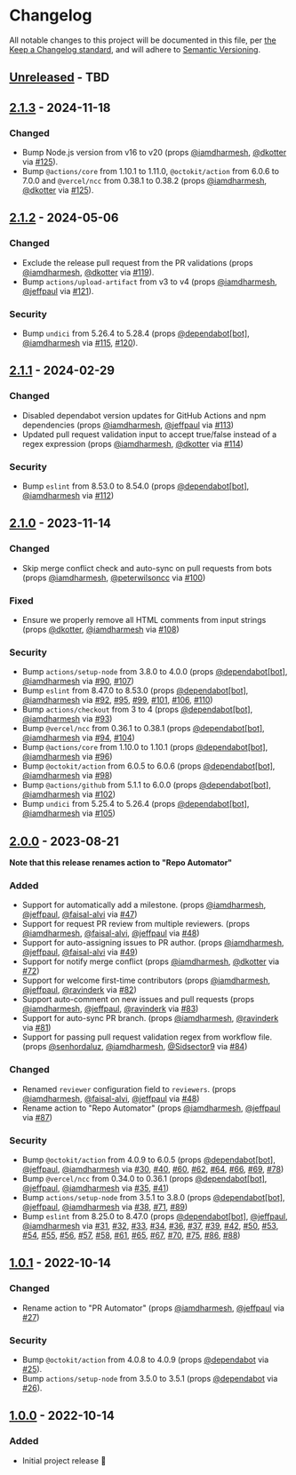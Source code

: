 # Changelog

All notable changes to this project will be documented in this file, per [the Keep a Changelog standard](http://keepachangelog.com/), and will adhere to [Semantic Versioning](http://semver.org/).

## [Unreleased] - TBD

## [2.1.3] - 2024-11-18
### Changed
- Bump Node.js version from v16 to v20 (props [@iamdharmesh](https://github.com/iamdharmesh), [@dkotter](https://github.com/dkotter) via [#125](https://github.com/10up/action-repo-automator/pull/125)).
- Bump `@actions/core` from 1.10.1 to 1.11.0, `@octokit/action` from 6.0.6 to 7.0.0 and `@vercel/ncc` from 0.38.1 to 0.38.2 (props [@iamdharmesh](https://github.com/iamdharmesh), [@dkotter](https://github.com/dkotter) via [#125](https://github.com/10up/action-repo-automator/pull/125)).

## [2.1.2] - 2024-05-06
### Changed
- Exclude the release pull request from the PR validations (props [@iamdharmesh](https://github.com/iamdharmesh), [@dkotter](https://github.com/dkotter) via [#119](https://github.com/10up/action-repo-automator/pull/119)).
- Bump `actions/upload-artifact` from v3 to v4 (props [@iamdharmesh](https://github.com/iamdharmesh), [@jeffpaul](https://github.com/jeffpaul) via [#121](https://github.com/10up/action-repo-automator/pull/121)).

### Security
- Bump `undici` from 5.26.4 to 5.28.4 (props [@dependabot[bot]](https://github.com/apps/dependabot), [@iamdharmesh](https://github.com/iamdharmesh) via [#115](https://github.com/10up/action-repo-automator/pull/115), [#120](https://github.com/10up/action-repo-automator/pull/120)).

## [2.1.1] - 2024-02-29
### Changed
- Disabled dependabot version updates for GitHub Actions and npm dependencies (props [@iamdharmesh](https://github.com/iamdharmesh), [@jeffpaul](https://github.com/jeffpaul) via [#113](https://github.com/10up/action-repo-automator/pull/113))
- Updated pull request validation input to accept true/false instead of a regex expression (props [@iamdharmesh](https://github.com/iamdharmesh), [@dkotter](https://github.com/dkotter) via [#114](https://github.com/10up/action-repo-automator/pull/114))

### Security
- Bump `eslint` from 8.53.0 to 8.54.0 (props [@dependabot[bot]](https://github.com/apps/dependabot), [@iamdharmesh](https://github.com/iamdharmesh) via [#112](https://github.com/10up/action-repo-automator/pull/112))

## [2.1.0] - 2023-11-14
### Changed
- Skip merge conflict check and auto-sync on pull requests from bots (props [@iamdharmesh](https://github.com/iamdharmesh), [@peterwilsoncc](https://github.com/peterwilsoncc) via [#100](https://github.com/10up/action-repo-automator/pull/100))

### Fixed
- Ensure we properly remove all HTML comments from input strings (props [@dkotter](https://github.com/dkotter), [@iamdharmesh](https://github.com/iamdharmesh) via [#108](https://github.com/10up/action-repo-automator/pull/108))

### Security
- Bump `actions/setup-node` from 3.8.0 to 4.0.0 (props [@dependabot[bot]](https://github.com/apps/dependabot), [@iamdharmesh](https://github.com/iamdharmesh) via [#90](https://github.com/10up/action-repo-automator/pull/90), [#107](https://github.com/10up/action-repo-automator/pull/107))
- Bump `eslint` from 8.47.0 to 8.53.0 (props [@dependabot[bot]](https://github.com/apps/dependabot), [@iamdharmesh](https://github.com/iamdharmesh) via [#92](https://github.com/10up/action-repo-automator/pull/92), [#95](https://github.com/10up/action-repo-automator/pull/95), [#99](https://github.com/10up/action-repo-automator/pull/99), [#101](https://github.com/10up/action-repo-automator/pull/101), [#106](https://github.com/10up/action-repo-automator/pull/106), [#110](https://github.com/10up/action-repo-automator/pull/110))
- Bump `actions/checkout` from 3 to 4 (props [@dependabot[bot]](https://github.com/apps/dependabot), [@iamdharmesh](https://github.com/iamdharmesh) via [#93](https://github.com/10up/action-repo-automator/pull/93))
- Bump `@vercel/ncc` from 0.36.1 to 0.38.1 (props [@dependabot[bot]](https://github.com/apps/dependabot), [@iamdharmesh](https://github.com/iamdharmesh) via [#94](https://github.com/10up/action-repo-automator/pull/94), [#104](https://github.com/10up/action-repo-automator/pull/104))
- Bump `@actions/core` from 1.10.0 to 1.10.1 (props [@dependabot[bot]](https://github.com/apps/dependabot), [@iamdharmesh](https://github.com/iamdharmesh) via [#96](https://github.com/10up/action-repo-automator/pull/96))
- Bump `@octokit/action` from 6.0.5 to 6.0.6 (props [@dependabot[bot]](https://github.com/apps/dependabot), [@iamdharmesh](https://github.com/iamdharmesh) via [#98](https://github.com/10up/action-repo-automator/pull/98))
- Bump `@actions/github` from 5.1.1 to 6.0.0 (props [@dependabot[bot]](https://github.com/apps/dependabot), [@iamdharmesh](https://github.com/iamdharmesh) via [#102](https://github.com/10up/action-repo-automator/pull/102))
- Bump `undici` from 5.25.4 to 5.26.4 (props [@dependabot[bot]](https://github.com/apps/dependabot), [@iamdharmesh](https://github.com/iamdharmesh) via [#105](https://github.com/10up/action-repo-automator/pull/105))

## [2.0.0] - 2023-08-21
**Note that this release renames action to "Repo Automator"**

### Added
- Support for automatically add a milestone. (props [@iamdharmesh](https://github.com/iamdharmesh), [@jeffpaul](https://github.com/jeffpaul), [@faisal-alvi](https://github.com/faisal-alvi) via [#47](https://github.com/10up/action-pr-automator/pull/47))
- Support for request PR review from multiple reviewers. (props [@iamdharmesh](https://github.com/iamdharmesh), [@faisal-alvi](https://github.com/faisal-alvi), [@jeffpaul](https://github.com/jeffpaul) via [#48](https://github.com/10up/action-pr-automator/pull/48))
- Support for auto-assigning issues to PR author. (props [@iamdharmesh](https://github.com/iamdharmesh), [@jeffpaul](https://github.com/jeffpaul), [@faisal-alvi](https://github.com/faisal-alvi) via [#49](https://github.com/10up/action-pr-automator/pull/49))
- Support for notify merge conflict (props [@iamdharmesh](https://github.com/iamdharmesh), [@dkotter](https://github.com/dkotter) via [#72](https://github.com/10up/action-pr-automator/pull/72))
- Support for welcome first-time contributors (props [@iamdharmesh](https://github.com/iamdharmesh), [@jeffpaul](https://github.com/jeffpaul), [@ravinderk](https://github.com/ravinderk) via [#82](https://github.com/10up/action-pr-automator/pull/82))
- Support auto-comment on new issues and pull requests (props [@iamdharmesh](https://github.com/iamdharmesh), [@jeffpaul](https://github.com/jeffpaul), [@ravinderk](https://github.com/ravinderk) via [#83](https://github.com/10up/action-pr-automator/pull/83))
- Support for auto-sync PR branch. (props [@iamdharmesh](https://github.com/iamdharmesh), [@ravinderk](https://github.com/ravinderk) via [#81](https://github.com/10up/action-pr-automator/pull/81))
- Support for passing pull request validation regex from workflow file. (props [@senhordaluz](https://github.com/senhordaluz), [@iamdharmesh](https://github.com/iamdharmesh), [@Sidsector9](https://github.com/Sidsector9) via [#84](https://github.com/10up/action-pr-automator/pull/84))

### Changed
- Renamed `reviewer` configuration field to `reviewers`. (props [@iamdharmesh](https://github.com/iamdharmesh), [@faisal-alvi](https://github.com/faisal-alvi), [@jeffpaul](https://github.com/jeffpaul) via [#48](https://github.com/10up/action-pr-automator/pull/48))
- Rename action to "Repo Automator" (props [@iamdharmesh](https://github.com/iamdharmesh), [@jeffpaul](https://github.com/jeffpaul) via [#87](https://github.com/10up/action-repo-automator/pull/87))

### Security
- Bump `@octokit/action` from 4.0.9 to 6.0.5 (props [@dependabot[bot]](https://github.com/apps/dependabot), [@jeffpaul](https://github.com/jeffpaul), [@iamdharmesh](https://github.com/iamdharmesh) via [#30](https://github.com/10up/action-pr-automator/pull/30), [#40](https://github.com/10up/action-pr-automator/pull/40), [#60](https://github.com/10up/action-pr-automator/pull/60), [#62](https://github.com/10up/action-pr-automator/pull/62), [#64](https://github.com/10up/action-pr-automator/pull/64), [#66](https://github.com/10up/action-pr-automator/pull/66), [#69](https://github.com/10up/action-pr-automator/pull/69), [#78](https://github.com/10up/action-pr-automator/pull/78))
- Bump `@vercel/ncc` from 0.34.0 to 0.36.1 (props [@dependabot[bot]](https://github.com/apps/dependabot), [@jeffpaul](https://github.com/jeffpaul), [@iamdharmesh](https://github.com/iamdharmesh) via [#35](https://github.com/10up/action-pr-automator/pull/35), [#41](https://github.com/10up/action-pr-automator/pull/41))
- Bump `actions/setup-node` from 3.5.1 to 3.8.0 (props [@dependabot[bot]](https://github.com/apps/dependabot), [@jeffpaul](https://github.com/jeffpaul), [@iamdharmesh](https://github.com/iamdharmesh) via [#38](https://github.com/10up/action-pr-automator/pull/38), [#71](https://github.com/10up/action-pr-automator/pull/71), [#89](https://github.com/10up/action-pr-automator/pull/89))
- Bump `eslint` from 8.25.0 to 8.47.0 (props [@dependabot[bot]](https://github.com/apps/dependabot), [@jeffpaul](https://github.com/jeffpaul), [@iamdharmesh](https://github.com/iamdharmesh) via [#31](https://github.com/10up/action-pr-automator/pull/31), [#32](https://github.com/10up/action-pr-automator/pull/32), [#33](https://github.com/10up/action-pr-automator/pull/33), [#34](https://github.com/10up/action-pr-automator/pull/34), [#36](https://github.com/10up/action-pr-automator/pull/36), [#37](https://github.com/10up/action-pr-automator/pull/37), [#39](https://github.com/10up/action-pr-automator/pull/39), [#42](https://github.com/10up/action-pr-automator/pull/42), [#50](https://github.com/10up/action-pr-automator/pull/50), [#53](https://github.com/10up/action-pr-automator/pull/53), [#54](https://github.com/10up/action-pr-automator/pull/54), [#55](https://github.com/10up/action-pr-automator/pull/55), [#56](https://github.com/10up/action-pr-automator/pull/56), [#57](https://github.com/10up/action-pr-automator/pull/57), [#58](https://github.com/10up/action-pr-automator/pull/58), [#61](https://github.com/10up/action-pr-automator/pull/61), [#65](https://github.com/10up/action-pr-automator/pull/65), [#67](https://github.com/10up/action-pr-automator/pull/67), [#70](https://github.com/10up/action-pr-automator/pull/70), [#75](https://github.com/10up/action-pr-automator/pull/75), [#86](https://github.com/10up/action-pr-automator/pull/86), [#88](https://github.com/10up/action-pr-automator/pull/88))

## [1.0.1] - 2022-10-14
### Changed
- Rename action to "PR Automator" (props [@iamdharmesh](https://github.com/iamdharmesh), [@jeffpaul](https://github.com/jeffpaul) via [#27](https://github.com/10up/action-repo-automator/pull/27))

### Security
- Bump `@octokit/action` from 4.0.8 to 4.0.9 (props [@dependabot](https://github.com/apps/dependabot) via [#25](https://github.com/10up/action-repo-automator/pull/25)).
- Bump `actions/setup-node` from 3.5.0 to 3.5.1 (props [@dependabot](https://github.com/apps/dependabot) via [#26](https://github.com/10up/action-repo-automator/pull/26)).

## [1.0.0] - 2022-10-14
### Added
- Initial project release 🎉

[Unreleased]: https://github.com/10up/action-repo-automator/compare/trunk...develop
[2.1.3]: https://github.com/10up/action-repo-automator/compare/2.1.2..2.1.3
[2.1.2]: https://github.com/10up/action-repo-automator/compare/2.1.1..2.1.2
[2.1.1]: https://github.com/10up/action-repo-automator/compare/2.1.0..2.1.1
[2.1.0]: https://github.com/10up/action-repo-automator/compare/2.0.0..2.1.0
[2.0.0]: https://github.com/10up/action-repo-automator/compare/1.0.1..2.0.0
[1.0.1]: https://github.com/10up/action-repo-automator/compare/1.0.0..1.0.1
[1.0.0]: https://github.com/10up/action-repo-automator/releases/tag/1.0.0
